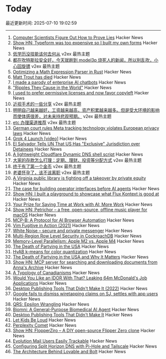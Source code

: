 # Today

最近更新时间: 2025-07-10 19:02:59

--- 
1. [Computer Scientists Figure Out How to Prove Lies](https://www.quantamagazine.org/computer-scientists-figure-out-how-to-prove-lies-20250709/) Hacker News
2. [Show HN: Typeform was too expensive so I built my own forms](https://www.ikiform.com/) Hacker News
3. [低学历没技能该何去何从](https://www.v2ex.com/t/1144238) v2ex 最热主题
4. [都在吹特斯拉安全好，今天就刷到 model3p 烧死人的新闻，所以别乱吹，小心回旋镖](https://www.v2ex.com/t/1144222) v2ex 最热主题
5. [Optimizing a Math Expression Parser in Rust](https://rpallas.xyz/math-parser/) Hacker News
6. [Matt Trout has died](https://www.shadowcat.co.uk/2025/07/09/ripples-they-cause-in-the-world/) Hacker News
7. [I made a parody of enterprise AI chatbots](https://github.com/muratcanozdemir/chatgpt-parody) Hacker News
8. ["Ripples They Cause in the World"](https://www.shadowcat.co.uk/2025/07/09/ripples-they-cause-in-the-world/) Hacker News
9. [I used to prefer permissive licenses and now favor copyleft](https://vitalik.eth.limo/general/2025/07/07/copyleft.html) Hacker News
10. [近视手术的一些分享](https://www.v2ex.com/t/1144188) v2ex 最热主题
11. [明明自己越来越好，工资越来越高，资产积累越来越多。但是受大环境的影响而使体感很差，对未来持悲观预期。](https://www.v2ex.com/t/1144164) v2ex 最热主题
12. [etc 办理渠道推荐](https://www.v2ex.com/t/1144154) v2ex 最热主题
13. [German court rules Meta tracking technology violates European privacy laws](https://therecord.media/german-court-meta-tracking-tech) Hacker News
14. [Grok 4 Launch [video]](https://twitter.com/xai/status/1943158495588815072) Hacker News
15. [El Salvador Tells UN That US Has "Exclusive" Jurisdiction over Detainees](https://www.techdirt.com/2025/07/09/el-salvador-throws-doj-under-the-bus-tells-un-that-us-has-exclusive-jurisdiction-over-renditioned-detainees/) Hacker News
16. [A lightweight Cloudflare Dynamic DNS shell script](https://github.com/fernvenue/cloudflare-ddns) Hacker News
17. [大家的存款怎么打理：定期、理财、投资等分配方式](https://www.v2ex.com/t/1144148) v2ex 最热主题
18. [终于有了第一个金币](https://www.v2ex.com/t/1144146) v2ex 最热主题
19. [老婆怀孕了，该不该离职](https://www.v2ex.com/t/1144145) v2ex 最热主题
20. [A Virginia public library is fighting off a takeover by private equity](https://lithub.com/a-virginia-public-library-is-fighting-off-a-threatened-takeover-by-private-equity/) Hacker News
21. [The case for building operator interfaces before AI agents](https://www.henrypray.com/writings/the-only-saas-feature-you-should-be-building) Hacker News
22. [Show HN: I built a playground to showcase what Flux Kontext is good at](https://fluxkontextlab.com) Hacker News
23. [Your Prize for Saving Time at Work with AI: More Work](https://www.wsj.com/lifestyle/careers/ai-work-free-time-51c8c92a) Hacker News
24. [Show HN: Petrichor – a free, open-source, offline music player for macOS](https://github.com/kushalpandya/Petrichor) Hacker News
25. [MCP-B: A Protocol for AI Browser Automation](https://mcp-b.ai/) Hacker News
26. [Vim Fugitive in Action (2021)](https://dzx.fr/blog/introduction-to-vim-fugitive/) Hacker News
27. [White Noise – secure and private messenger](https://www.whitenoise.chat/) Hacker News
28. [Multi-Region Row Level Security in CockroachDB](https://www.cockroachlabs.com/blog/fine-grained-access-control-row-level-security/) Hacker News
29. [Memory-Level Parallelism: Apple M2 vs. Apple M4](https://lemire.me/blog/2025/07/09/memory-level-parallelism-apple-m2-vs-apple-m4/) Hacker News
30. [The Death of Partying in the USA](https://www.derekthompson.org/p/the-death-of-partying-in-the-usaand) Hacker News
31. [HyAB k-means for color quantization](https://30fps.net/pages/hyab-kmeans/) Hacker News
32. [The Death of Partying in the USA and Why It Matters](https://www.derekthompson.org/p/the-death-of-partying-in-the-usaand) Hacker News
33. [Show HN: MCP server for searching and downloading documents from Anna's Archive](https://github.com/iosifache/annas-mcp) Hacker News
34. [A Typology of Canadianisms](https://dchp.arts.ubc.ca/how-to-use) Hacker News
35. [Would You Like an IDOR With That? Leaking 64m McDonald's Job Applications](https://ian.sh/mcdonalds) Hacker News
36. [Desktop Publishing Tools That Didn't Make It (2022)](https://tedium.co/2022/10/12/forgotten-desktop-publishing-tools-history/) Hacker News
37. [Google fails to dismiss wiretapping claims on SJ, settles with app users](https://news.ycombinator.com/item?id=44513750) Hacker News
38. [QRS: Epsilon Wrangling](https://www.tbray.org/ongoing/When/202x/2025/07/07/Epsilon-Wrangling) Hacker News
39. [Biomni: A General-Purpose Biomedical AI Agent](https://github.com/snap-stanford/Biomni) Hacker News
40. [Desktop Publishing Tools That Didn't Make It](https://tedium.co/2022/10/12/forgotten-desktop-publishing-tools-history/) Hacker News
41. [Let Kids Be Loud](https://www.afterbabel.com/p/let-kids-be-loud) Hacker News
42. [Perplexity Comet](https://comet.perplexity.ai/?a=b) Hacker News
43. [Show HN: FlopperZiro – A DIY open-source Flipper Zero clone](https://github.com/lraton/FlopperZiro) Hacker News
44. [Evolution Mail Users Easily Trackable](https://www.grepular.com/Evolution_Mail_Users_Easily_Trackable) Hacker News
45. [Configuring Split Horizon DNS with Pi-Hole and Tailscale](https://www.bentasker.co.uk/posts/blog/general/configuring-pihole-to-serve-different-records-to-different-clients.html) Hacker News
46. [The Architecture Behind Lovable and Bolt](https://www.beam.cloud/blog/agentic-apps) Hacker News
